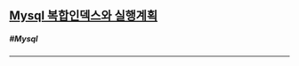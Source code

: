 ## [Mysql 복합인덱스와 실행계획](https://github.com/junbae2/documents/blob/master/documents/1/%5BMysql%5D%EB%B3%B5%ED%95%A9%EC%9D%B8%EB%8D%B1%EC%8A%A4%EC%99%80%EC%8B%A4%ED%96%89%EA%B3%84%ED%9A%8D.md) 
##### #Mysql
---